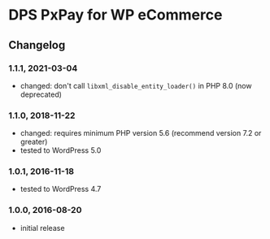 # DPS PxPay for WP eCommerce

## Changelog

### 1.1.1, 2021-03-04

* changed: don't call `libxml_disable_entity_loader()` in PHP 8.0 (now deprecated)

### 1.1.0, 2018-11-22

* changed: requires minimum PHP version 5.6 (recommend version 7.2 or greater)
* tested to WordPress 5.0

### 1.0.1, 2016-11-18

* tested to WordPress 4.7

### 1.0.0, 2016-08-20

* initial release
